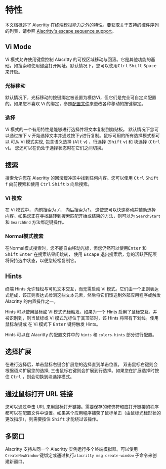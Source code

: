 # 特性

本文档概述了 Alacritty 在终端模拟能力之外的特性。要获取关于支持的控件序列的列表，请参照 [Alacritty's escape sequence support](./escape_support.md)。

## Vi Mode

Vi 模式允许使用键盘控制 Alacritty 的可视区域移动与回滚。它是其他功能的基础，如搜索和使用键盘打开网址。默认情况下，您可以使用<kbd>Ctrl</kbd> <kbd>Shift</kbd> <kbd>Space</kbd> 来开启。

### 光标移动

默认情况下，光标移动的按键绑定被设置为模仿Vi，但它们是完全可自定义配置的。如果您不喜欢 Vi 的绑定，参照[配置文件]来更改各种移动的按键绑定。

### 选择

Vi 模式的一个有用特性是能够进行选择并将文本复制到剪贴板。 默认情况下您可以通过按下 <kbd>v</kbd> 开始选择文本并通过按下<kbd>y</kbd>进行复制。鼠标可用的所有选择模式都可以
可从 Vi 模式实现, 包含语义选择 (<kbd>Alt</kbd> <kbd>v</kbd>) 、行选择 (<kbd>Shift</kbd> <kbd>v</kbd>) 和 块选择 (<kbd>Ctrl</kbd> <kbd>v</kbd>)。 您还可以在仍处于选择状态时在它们之间切换。

## 搜索

搜索允许您在 Alacritty 的回滚缓冲区中找到任何内容。您可以使用 <kbd>Ctrl</kbd> <kbd>Shift</kbd> <kbd>f</kbd> 向前搜索和使用 <kbd>Ctrl</kbd> <kbd>Shift</kbd> <kbd>b</kbd> 向后搜索。

### Vi 搜索

在 Vi 模式中， 向前搜索为 <kbd>/</kbd>， 向后搜索为<kbd>?</kbd>。 这使您可以快速移动并辅助选择
内容。如果您正在寻找跳转到搜索匹配开始或结束的方法，则可以为 `SearchStart` 和 `SearchEnd` 方法绑定键操作。

### Normal模式搜索

在Normal模式搜索时，您不能自由移动光标，但您仍然可以使用<kbd>Enter</kbd> 和 <kbd>Shift</kbd>
<kbd>Enter</kbd> 在搜索结果间跳转， 使用 <kbd>Escape</kbd> 退出搜索后，您的活跃匹配项将保持选中状态，以便您轻松复制它。

## Hints

终端 Hints 允许轻松与可见文本交互，而无需启动 Vi 模式。它们由一个正则表达式组成，该正则表达式检测这些文本元素，然后将它们馈送到外部应用程序或触发 Alacritty 的内置操作之一。

Hints 可以使用鼠标或 Vi 模式光标触发。如果为一个 Hints 启用了鼠标交互，并被识别到，则当鼠标或 Vi 模式光标位于其顶部时，该 Hints 将带有下划线。使用鼠标左键或
在 Vi 模式下 <kbd>Enter</kbd> 键将触发 Hints。

Hints 可以在 Alacritty 的配置文件中的 `hints` 和 `colors.hints` 部分进行配置。

## 选择扩展

在进行选择后，单击鼠标右键会扩展您的选择直到单击位置。
双击鼠标右键则会根据语义扩展您的选择, 三击鼠标右键则会扩展到行选择。如果您在扩展选择时按住 <kbd>Ctrl</kbd> ，则会切换到块选择模式。

## 通过鼠标打开 URL 链接

您可以通过单击 URL 来用鼠标打开链接。需要保存的修饰符和应打开链接的程序都可以在配置文件中设置。如果某个应用程序捕获了鼠标单击（由鼠标光标形状的更改指示），则需要按住 <kbd>Shift</kbd> 才能绕过该操作。

[配置文件]: ../alacritty.yml

## 多窗口

Alacritty 支持从同一个 Alacritty 实例运行多个终端模拟器。可以使用 `CreateNewWindow` 键绑定或通过执行`alacritty msg create-window` 子命令来创建新窗口。

